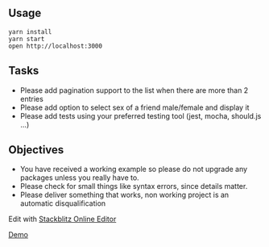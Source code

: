 ## Usage

```
yarn install
yarn start
open http://localhost:3000
```

## Tasks

- Please add pagination support to the list when there are more than 2 entries
- Please add option to select sex of a friend male/female and display it
- Please add tests using your preferred testing tool (jest, mocha, should.js ...)

## Objectives

- You have received a working example so please do not upgrade any packages unless you really have to.
- Please check for small things like syntax errors, since details matter.
- Please deliver something that works, non working project is an automatic disqualification


Edit with <a href="https://stackblitz.com/github/shishirarora3/friends-list" target=”_blank>Stackblitz Online Editor</a>


<a href="https://zzmibzvo.github.stackblitz.io" target=”_blank> Demo </a>
